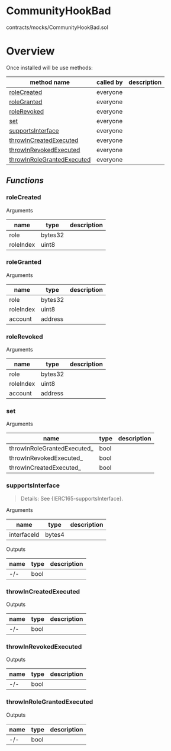 # CommunityHookBad

contracts/mocks/CommunityHookBad.sol

# Overview

Once installed will be use methods:

| **method name** | **called by** | **description** |
|-|-|-|
|<a href="#rolecreated">roleCreated</a>|everyone||
|<a href="#rolegranted">roleGranted</a>|everyone||
|<a href="#rolerevoked">roleRevoked</a>|everyone||
|<a href="#set">set</a>|everyone||
|<a href="#supportsinterface">supportsInterface</a>|everyone||
|<a href="#throwincreatedexecuted">throwInCreatedExecuted</a>|everyone||
|<a href="#throwinrevokedexecuted">throwInRevokedExecuted</a>|everyone||
|<a href="#throwinrolegrantedexecuted">throwInRoleGrantedExecuted</a>|everyone||
## *Functions*
### roleCreated

Arguments

| **name** | **type** | **description** |
|-|-|-|
| role | bytes32 |  |
| roleIndex | uint8 |  |



### roleGranted

Arguments

| **name** | **type** | **description** |
|-|-|-|
| role | bytes32 |  |
| roleIndex | uint8 |  |
| account | address |  |



### roleRevoked

Arguments

| **name** | **type** | **description** |
|-|-|-|
| role | bytes32 |  |
| roleIndex | uint8 |  |
| account | address |  |



### set

Arguments

| **name** | **type** | **description** |
|-|-|-|
| throwInRoleGrantedExecuted_ | bool |  |
| throwInRevokedExecuted_ | bool |  |
| throwInCreatedExecuted_ | bool |  |



### supportsInterface

> Details: See {IERC165-supportsInterface}.

Arguments

| **name** | **type** | **description** |
|-|-|-|
| interfaceId | bytes4 |  |

Outputs

| **name** | **type** | **description** |
|-|-|-|
| -/- | bool |  |



### throwInCreatedExecuted

Outputs

| **name** | **type** | **description** |
|-|-|-|
| -/- | bool |  |



### throwInRevokedExecuted

Outputs

| **name** | **type** | **description** |
|-|-|-|
| -/- | bool |  |



### throwInRoleGrantedExecuted

Outputs

| **name** | **type** | **description** |
|-|-|-|
| -/- | bool |  |


